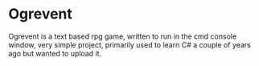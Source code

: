 # Ogrevent
Ogrevent is a text based rpg game, written to run in the cmd console window, very simple project, primarily used to learn C# a couple of years ago but wanted to upload it.
